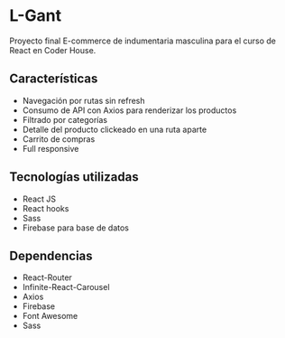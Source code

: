 
# L-Gant 

Proyecto final E-commerce de indumentaria masculina para el curso de React en Coder House.


## Características

- Navegación por rutas sin refresh
- Consumo de API con Axios para renderizar los productos
- Filtrado por categorías
- Detalle del producto clickeado en una ruta aparte
- Carrito de compras
- Full responsive


## Tecnologías utilizadas

- React JS
- React hooks
- Sass 
- Firebase para base de datos





## Dependencias
- React-Router
- Infinite-React-Carousel
- Axios
- Firebase
- Font Awesome
- Sass